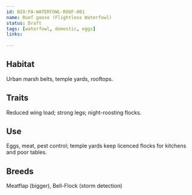 ```yaml
---
id: BIO:FA-WATERFOWL-ROOF-001
name: Roof goose (Flightless Waterfowl)
status: Draft
tags: [waterfowl, domestic, eggs]
links:
 
---
```


## Habitat
Urban marsh belts, temple yards, rooftops.

## Traits
Reduced wing load; strong legs; night-roosting flocks.

## Use
Eggs, meat, pest control; temple yards keep licenced flocks for kitchens and poor tables.

## Breeds
Meatflap (bigger), Bell-Flock (storm detection)